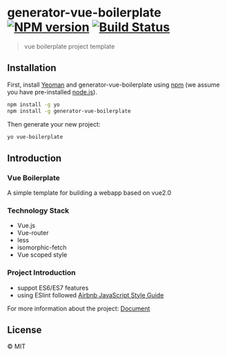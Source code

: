 # generator-vue-boilerplate [![NPM version][npm-image]][npm-url] [![Build Status][travis-image]][travis-url]
>  vue boilerplate project template

## Installation

First, install [Yeoman](http://yeoman.io) and generator-vue-boilerplate using [npm](https://www.npmjs.com/) (we assume you have pre-installed [node.js](https://nodejs.org/)).

```bash
npm install -g yo
npm install -g generator-vue-boilerplate
```

Then generate your new project:

```bash
yo vue-boilerplate
```

## Introduction

### Vue Boilerplate

A simple template for building a webapp based on vue2.0

### Technology Stack
- Vue.js
- Vue-router
- less
- isomorphic-fetch
- Vue scoped style

### Project Introduction
- suppot ES6/ES7 features
- using ESlint followed [Airbnb JavaScript Style Guide](https://github.com/airbnb/javascript)

For more information about the project: [Document](generators/app/templates/vue-boilerplate/README.md)

## License

 © MIT


[npm-image]: https://badge.fury.io/js/generator-vue-boilerplate.svg
[npm-url]: https://npmjs.org/package/generator-vue-boilerplate
[travis-image]: https://travis-ci.org/Cody2333/generator-vue-boilerplate.svg?branch=master
[travis-url]: https://travis-ci.org/Cody2333/generator-vue-boilerplate

